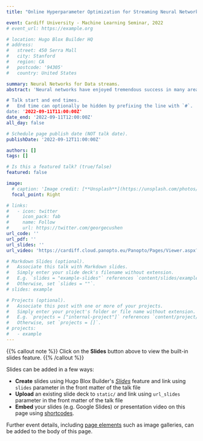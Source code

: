 ```yaml
---
title: "Online Hyperparameter Optimization for Streaming Neural Networks"

event: Cardiff University - Machine Learning Seminar, 2022
# event_url: https://example.org

# location: Hugo Blox Builder HQ
# address:
#   street: 450 Serra Mall
#   city: Stanford
#   region: CA
#   postcode: '94305'
#   country: United States

summary: Neural Networks for Data streams.
abstract: 'Neural networks have enjoyed tremendous success in many areas over the last decade. They are also receiving more and more attention in learning from data streams, which is inherently incremental. An incremental setting poses challenges for hyperparameter optimization, which is essential to obtain satisfactory network performance. To overcome this challenge, we introduce Continuously Adaptive Neural networks for Data streams (CAND). For every prediction, CAND chooses the current best network from a pool of candidates by continuously monitor- ing the performance of all candidate networks. The candidates are trained using different optimizers and hyperparameters. An experimental comparison against three state-of-the-art stream learning methods, over 17 benchmark streaming datasets con- firms the competitive performance of CAND, especially on high- dimensional data. We also investigate two orthogonal heuristics for accelerating CAND, which trade-off small amounts of accu- racy for significant run-time gains. We observe that training on small mini-batches yields similar accuracy to single-instance fully incremental training, even on evolving data streams.

# Talk start and end times.
#   End time can optionally be hidden by prefixing the line with `#`.
date: '2022-09-11T11:00:00Z'
date_end: '2022-09-11T12:00:00Z'
all_day: false

# Schedule page publish date (NOT talk date).
publishDate: '2022-09-12T11:00:00Z'

authors: []
tags: []

# Is this a featured talk? (true/false)
featured: false

image:
  # caption: 'Image credit: [**Unsplash**](https://unsplash.com/photos/bzdhc5b3Bxs)'
  focal_point: Right

# links:
#   - icon: twitter
#     icon_pack: fab
#     name: Follow
#     url: https://twitter.com/georgecushen
url_code: ''
url_pdf: ''
url_slides: ''
url_video: 'https://cardiff.cloud.panopto.eu/Panopto/Pages/Viewer.aspx?tid=8483a615-48e0-47f6-b847-af4800bd0771'

# Markdown Slides (optional).
#   Associate this talk with Markdown slides.
#   Simply enter your slide deck's filename without extension.
#   E.g. `slides = "example-slides"` references `content/slides/example-slides.md`.
#   Otherwise, set `slides = ""`.
# slides: example

# Projects (optional).
#   Associate this post with one or more of your projects.
#   Simply enter your project's folder or file name without extension.
#   E.g. `projects = ["internal-project"]` references `content/project/deep-learning/index.md`.
#   Otherwise, set `projects = []`.
# projects:
#   - example
---
```


{{% callout note %}}
Click on the **Slides** button above to view the built-in slides feature.
{{% /callout %}}

Slides can be added in a few ways:

- **Create** slides using Hugo Blox Builder's [_Slides_](https://docs.hugoblox.com/reference/content-types/) feature and link using `slides` parameter in the front matter of the talk file
- **Upload** an existing slide deck to `static/` and link using `url_slides` parameter in the front matter of the talk file
- **Embed** your slides (e.g. Google Slides) or presentation video on this page using [shortcodes](https://docs.hugoblox.com/reference/markdown/).

Further event details, including [page elements](https://docs.hugoblox.com/reference/markdown/) such as image galleries, can be added to the body of this page.
